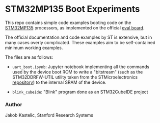 # STM32MP135 Boot Experiments

This repo contains simple code examples booting code on the
[STM32MP135](https://www.st.com/en/microcontrollers-microprocessors/stm32mp135.html)
processors, as implemented on the official [eval
board](https://www.st.com/en/evaluation-tools/stm32mp135f-dk.html).

The official documentation and code examples by ST is extensive, but in many
cases overly complicated. These examples aim to be self-contained minimum
working examples.

The files are as follows:

- `uart_boot.ipynb`: Jupyter notebook implementing all the commands used by the
device boot ROM to write a "bitstream" (such as the STM32DDRFW-UTIL utility
taken from the STMicroelectronics
[repository](https://github.com/STMicroelectronics/STM32DDRFW-UTIL/tree/main))
to the internal SRAM of the device.

- `blink_cubeide`: "Blink" program done as an STM32CubeIDE project

### Author

Jakob Kastelic, Stanford Research Systems
